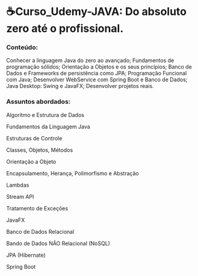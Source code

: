 # ☕Curso_Udemy-JAVA: Do absoluto zero até o profissional.

### Conteúdo:
Conhecer a linguagem Java do zero ao avançado;
Fundamentos de programação sólidos;
Orientação a Objetos e os seus princípios;
Banco de Dados e Frameworks de persistência como JPA;
Programação Funcional com Java;
Desenvolver WebService com Spring Boot e Banco de Dados;
Java Desktop: Swing e JavaFX;
Desenvolver projetos reais.



### Assuntos abordados:

Algoritmo e Estrutura de Dados

Fundamentos da Linguagem Java

Estruturas de Controle

Classes, Objetos, Métodos

Orientação a Objeto

Encapsulamento, Herança, Polimorfismo e Abstração

Lambdas

Stream API

Tratamento de Exceções

JavaFX

Banco de Dados Relacional

Bando de Dados NÃO Relacional (NoSQL)

JPA (Hibernate)

Spring Boot
